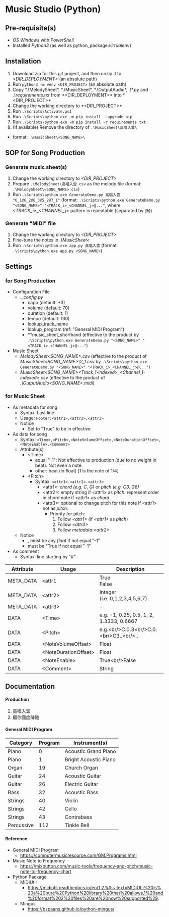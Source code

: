 # Music Studio (Python)
## Pre-requisite(s)
- *OS Windows* with *PowerShell*
- Installed *Python3* (as well as python_package:*virtualenv*)
## Installation
1. Download zip for this git project, and then unzip it to *<DIR_DEPLOYMENT>* (an absolute path)
2. Run `python3 -m venv <DIR_PROJECT>` (an absolute path)
3. Copy *.\MelodySheet\*, *.\MusicSheet\*, *.\OutputAudio\*, *.\\\*.py* and *.\requirements.txt* from *<DIR_DEPLOYMENT>\* into *<DIR_PROJECT>\*
4. Change the working directory to *<DIR_PROJECT>\*
5. Run `.\Scripts\Activate.ps1`
6. Run `.\Scripts\python.exe -m pip install --upgrade pip`
7. Run `.\Scripts\python.exe -m pip install -r requirements.txt`
8. (If available) Remove the directory of `.\MusicSheet\高唱入雲\` 
  - format: `.\MusicSheet\<SONG_NAME>\`
## SOP for Song Production
### Generate music sheet(s)
1. Change the working directory to *<DIR_PROJECT>*
2. Prepare `.\MelodySheet\高唱入雲.csv` as the melody file (format: `.\MelodySheet\<SONG_NAME>.csv`)
3. Run `.\Scripts\python.exe GenerateDemo.py 高唱入雲 "6_1@6_2@6_3@5_2@7_1"` (format: `.\Scripts\python.exe GenerateDemo.py "<SONG_NAME>" "<TRACK_i>_<CHANNEL_j>@..."`, where *<TRACK_i>*_*<CHANNEL_j>* pattern is repeatable (separated by *@*))
### Generate "MIDI" file
1. Change the working directory to *<DIR_PROJECT>*
2. Fine-tune the notes in *.\MusicSheet\<*
3. Run `.\Scripts\python.exe app.py 高唱入雲` (format: `.\Scripts\python.exe app.py <SONG_NAME>`)
## Settings
### for Song Production
- Configuration File
  - *.\_config.py*
    - capo (default: +3)
    - volume (default: 70)
    - duration (default: 1)
    - tempo  (default: 130)
    - lookup_track_name
    - lookup_program (ref: "General MIDI Program")
    - **music_sheet_shorthand (effective to the product by `.\Scripts\python.exe GenerateDemo.py "<SONG_NAME>" "<TRACK_i>_<CHANNEL_j>@..."`)
- Music Sheet
  - *MelodySheet\<SONG_NAME>.csv* (effective to the product of *MusicSheet\<SONG_NAME>\2_1.csv* by `.\Scripts\python.exe GenerateDemo.py "<SONG_NAME>" "<TRACK_i>_<CHANNEL_j>@..."`)
  - *MusicSheet\<SONG_NAME>\<Track_1-indexed>_<Channel_1-indexed>.csv* (effective to the product of *.\OutputAudio\<SONG_NAME>.midi*)
### for Music Sheet
- As metadata for song
  - Syntax: Last line
  - Usage: `Footer:<attr1>,<attr2>,<attr3>`
  - Notice
    - Set <attr1> to "True" to be in effective
- As data for song
  - Syntax: `<Time>,<Pitch>,<NoteVolumeOffset>,<NoteDurationOffset>,<NoteEnable>,<Comment>`
  - Attribute(s)
    - &lt;Time&gt;
      - equal "-1": Not effective to production (due to no weight in beat). Not even a note.
      - other: beat (in float) [1 is the note of 1/4]
    - &lt;Pitch&gt;
      - Syntax: `<attr1>.<attr2>.<attr3>`
        - &lt;attr1&gt;: *chord (e.g. C, G)* or *pitch (e.g. C3, G6)*
        - &lt;attr2&gt;: empty string if &lt;attr1&gt; as *pitch*. represent order in chord note if &lt;attr1&gt; as *chord*.
        - &lt;attr3&gt;: optional to change pitch for this note if &lt;attr1&gt; not as *pitch*.
          - Priority for pitch:
            1. Follow *&lt;attr1&gt;* (if *&lt;attr1&gt;* as *pitch*)
            2. Follow *&lt;attr3&gt;*
            3. Follow *metadata:&lt;attr2&gt;*
  - Notice
    - <NoteVolumeOffset>, <NoteDurationOffset> must be any *float* if <Time> not equal "-1"
    - <NoteEnable> must be "True if <Time> not equal "-1"
- As comment
  - Syntax: line starting by "#"

|Attribute|Usage|Description|
|---|---|---|
|META_DATA|&lt;attr1|True<br/>False|Enable this channel|
|META_DATA|&lt;attr2&gt;|Integer<br/>(i.e. 0,1,2,3,4,5,6,7)|Pitch for Note|
|META_DATA|&lt;attr3&gt;|-|(Reservation)|
|DATA|&lt;Time&gt;|e.g. -1, 0.25, 0.5, 1, 2, 1.3333, 0.6667|Time as beat&lt;br/&gt;(i.e. 1 refers to "note of 1/4")|
|DATA|&lt;Pitch&gt;|e.g.&lt;br/&gt;C.0.3&lt;br/&gt;C.0.&lt;br/&gt;C3..&lt;br/&gt;..|Lookup for a note|
|DATA|&lt;NoteVolumeOffset&gt;|Float|Adjust volume for this note|
|DATA|&lt;NoteDurationOffset&gt;|Float|Adjust duration for this note|
|DATA|&lt;NoteEnable&gt;|True&lt;br/&gt;False|Enable this note|
|DATA|&lt;Comment&gt;|String|Represent a comment visible to python data object|
## Documentation
#### Production
1. 高唱入雲
2. 願你國度降臨
#### General MIDI Program
|Category|Program|Instrument(s)|
|---|---|---|
|Piano|0|Acoustic Grand Piano|
|Piano|1|Bright Acoustic Piano|
|Organ|19|Church Organ|
|Guitar|24|Acoustic Guitar|
|Guitar|26|Electric Guitar|
|Bass|32|Acoustic Bass|
|Strings|40|Violin|
|Strings|42|Cello|
|Strings|43|Contrabass|
|Percussive|112|Tinkle Bell|
#### Reference
- General MIDI Program
  - https://computermusicresource.com/GM.Programs.html
- Music Note to Frequency
  - https://mixbutton.com/music-tools/frequency-and-pitch/music-note-to-frequency-chart
- Python Package
  - MIDIUtil
    - https://midiutil.readthedocs.io/en/1.2.1/#:~:text=MIDIUtil%20is%20a%20pure%20Python%20library%20that%20allows,1%20and%20format%202%20files%20are%20now%20supported%29.
  - Mingus
    - https://bspaans.github.io/python-mingus/